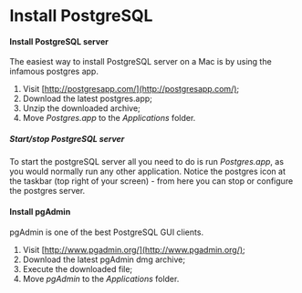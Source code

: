 # Install PostgreSQL

#### Install PostgreSQL server

The easiest way to install PostgreSQL server on a Mac is by using the infamous postgres app.

1. Visit [http://postgresapp.com/](http://postgresapp.com/);
2. Download the latest postgres.app;
2. Unzip the downloaded archive;
3. Move _Postgres.app_ to the _Applications_ folder.

##### Start/stop PostgreSQL server

To start the postgreSQL server all you need to do is run _Postgres.app_, as you would normally run any other application. Notice the postgres icon at the taskbar (top right of your screen) - from here you can stop or configure the postgres server.

#### Install pgAdmin

pgAdmin is one of the best PostgreSQL GUI clients.

1. Visit [http://www.pgadmin.org/](http://www.pgadmin.org/);
2. Download the latest pgAdmin dmg archive;
2. Execute the downloaded file;
3. Move _pgAdmin_ to the _Applications_ folder.
